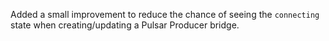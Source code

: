 Added a small improvement to reduce the chance of seeing the `connecting` state when creating/updating a Pulsar Producer bridge.
